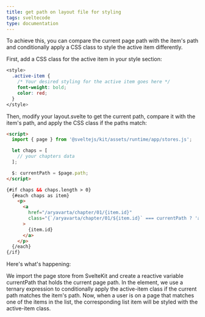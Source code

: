 ```yaml
---
title: get path on layout file for styling
tags: sveltecode
type: documentation
---
```


To achieve this, you can compare the current page path with the item's path and conditionally apply a CSS class to style the active item differently.

First, add a CSS class for the active item in your style section:

```css
<style>
  .active-item {
    /* Your desired styling for the active item goes here */
    font-weight: bold;
    color: red;
  }
</style>
```

Then, modify your layout.svelte to get the current path, compare it with the item's path, and apply the CSS class if the paths match:

```html
<script>
  import { page } from '@sveltejs/kit/assets/runtime/app/stores.js';

  let chaps = [
    // your chapters data
  ];

  $: currentPath = $page.path;
</script>

{#if chaps && chaps.length > 0}
  {#each chaps as item}
    <p>
      <a
        href="/aryavarta/chapter/01/{item.id}"
        class="{`/aryavarta/chapter/01/${item.id}` === currentPath ? 'active-item' : ''}"
      >
        {item.id}
      </a>
    </p>
  {/each}
{/if}
```

Here's what's happening:

We import the page store from SvelteKit and create a reactive variable currentPath that holds the current page path.
In the <a> element, we use a ternary expression to conditionally apply the active-item class if the current path matches the item's path.
Now, when a user is on a page that matches one of the items in the list, the corresponding list item will be styled with the active-item class.